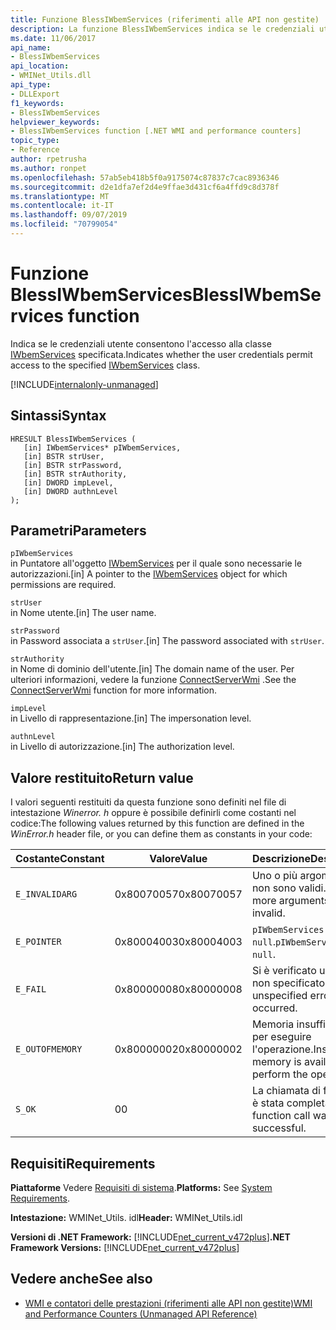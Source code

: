 ```yaml
---
title: Funzione BlessIWbemServices (riferimenti alle API non gestite)
description: La funzione BlessIWbemServices indica se le credenziali utente consentono l'accesso a una classe IWbemServices.
ms.date: 11/06/2017
api_name:
- BlessIWbemServices
api_location:
- WMINet_Utils.dll
api_type:
- DLLExport
f1_keywords:
- BlessIWbemServices
helpviewer_keywords:
- BlessIWbemServices function [.NET WMI and performance counters]
topic_type:
- Reference
author: rpetrusha
ms.author: ronpet
ms.openlocfilehash: 57ab5eb418b5f0a9175074c87837c7cac8936346
ms.sourcegitcommit: d2e1dfa7ef2d4e9ffae3d431cf6a4ffd9c8d378f
ms.translationtype: MT
ms.contentlocale: it-IT
ms.lasthandoff: 09/07/2019
ms.locfileid: "70799054"
---
```

# <a name="blessiwbemservices-function"></a><span data-ttu-id="6eb9a-103">Funzione BlessIWbemServices</span><span class="sxs-lookup"><span data-stu-id="6eb9a-103">BlessIWbemServices function</span></span>
<span data-ttu-id="6eb9a-104">Indica se le credenziali utente consentono l'accesso alla classe [IWbemServices](/windows/desktop/api/wbemcli/nn-wbemcli-iwbemservices) specificata.</span><span class="sxs-lookup"><span data-stu-id="6eb9a-104">Indicates whether the user credentials permit access to the specified [IWbemServices](/windows/desktop/api/wbemcli/nn-wbemcli-iwbemservices) class.</span></span>   
  
[!INCLUDE[internalonly-unmanaged](../../../../includes/internalonly-unmanaged.md)]
  
## <a name="syntax"></a><span data-ttu-id="6eb9a-105">Sintassi</span><span class="sxs-lookup"><span data-stu-id="6eb9a-105">Syntax</span></span>  
  
```  
HRESULT BlessIWbemServices (
   [in] IWbemServices* pIWbemServices,
   [in] BSTR strUser, 
   [in] BSTR strPassword, 
   [in] BSTR strAuthority, 
   [in] DWORD impLevel, 
   [in] DWORD authnLevel
);
```  

## <a name="parameters"></a><span data-ttu-id="6eb9a-106">Parametri</span><span class="sxs-lookup"><span data-stu-id="6eb9a-106">Parameters</span></span>

`pIWbemServices`\
<span data-ttu-id="6eb9a-107">in Puntatore all'oggetto [IWbemServices](/windows/desktop/api/wbemcli/nn-wbemcli-iwbemservices) per il quale sono necessarie le autorizzazioni.</span><span class="sxs-lookup"><span data-stu-id="6eb9a-107">[in] A pointer to the [IWbemServices](/windows/desktop/api/wbemcli/nn-wbemcli-iwbemservices) object for which permissions are required.</span></span>

`strUser`\
<span data-ttu-id="6eb9a-108">in Nome utente.</span><span class="sxs-lookup"><span data-stu-id="6eb9a-108">[in] The user name.</span></span>

`strPassword`\
<span data-ttu-id="6eb9a-109">in Password associata a `strUser`.</span><span class="sxs-lookup"><span data-stu-id="6eb9a-109">[in] The password associated with `strUser`.</span></span>

`strAuthority`\
<span data-ttu-id="6eb9a-110">in Nome di dominio dell'utente.</span><span class="sxs-lookup"><span data-stu-id="6eb9a-110">[in] The domain name of the user.</span></span> <span data-ttu-id="6eb9a-111">Per ulteriori informazioni, vedere la funzione [ConnectServerWmi](connectserverwmi.md) .</span><span class="sxs-lookup"><span data-stu-id="6eb9a-111">See the [ConnectServerWmi](connectserverwmi.md) function for more information.</span></span>

`impLevel`\
<span data-ttu-id="6eb9a-112">in Livello di rappresentazione.</span><span class="sxs-lookup"><span data-stu-id="6eb9a-112">[in] The impersonation level.</span></span>

`authnLevel`\
<span data-ttu-id="6eb9a-113">in Livello di autorizzazione.</span><span class="sxs-lookup"><span data-stu-id="6eb9a-113">[in] The authorization level.</span></span>

## <a name="return-value"></a><span data-ttu-id="6eb9a-114">Valore restituito</span><span class="sxs-lookup"><span data-stu-id="6eb9a-114">Return value</span></span>

<span data-ttu-id="6eb9a-115">I valori seguenti restituiti da questa funzione sono definiti nel file di intestazione *Winerror. h* oppure è possibile definirli come costanti nel codice:</span><span class="sxs-lookup"><span data-stu-id="6eb9a-115">The following values returned by this function are defined in the *WinError.h* header file, or you can define them as constants in your code:</span></span>

|<span data-ttu-id="6eb9a-116">Costante</span><span class="sxs-lookup"><span data-stu-id="6eb9a-116">Constant</span></span>  |<span data-ttu-id="6eb9a-117">Valore</span><span class="sxs-lookup"><span data-stu-id="6eb9a-117">Value</span></span>  |<span data-ttu-id="6eb9a-118">Descrizione</span><span class="sxs-lookup"><span data-stu-id="6eb9a-118">Description</span></span>  |
|---------|---------|---------|
| `E_INVALIDARG` | <span data-ttu-id="6eb9a-119">0x80070057</span><span class="sxs-lookup"><span data-stu-id="6eb9a-119">0x80070057</span></span> | <span data-ttu-id="6eb9a-120">Uno o più argomenti non sono validi.</span><span class="sxs-lookup"><span data-stu-id="6eb9a-120">One or more arguments are invalid.</span></span> |
| `E_POINTER` | <span data-ttu-id="6eb9a-121">0x80004003</span><span class="sxs-lookup"><span data-stu-id="6eb9a-121">0x80004003</span></span> | <span data-ttu-id="6eb9a-122">`pIWbemServices` è `null`.</span><span class="sxs-lookup"><span data-stu-id="6eb9a-122">`pIWbemServices` is `null`.</span></span> | 
| `E_FAIL` | <span data-ttu-id="6eb9a-123">0x80000008</span><span class="sxs-lookup"><span data-stu-id="6eb9a-123">0x80000008</span></span> | <span data-ttu-id="6eb9a-124">Si è verificato un errore non specificato.</span><span class="sxs-lookup"><span data-stu-id="6eb9a-124">An unspecified error has occurred.</span></span> |
| `E_OUTOFMEMORY` | <span data-ttu-id="6eb9a-125">0x80000002</span><span class="sxs-lookup"><span data-stu-id="6eb9a-125">0x80000002</span></span> | <span data-ttu-id="6eb9a-126">Memoria insufficiente per eseguire l'operazione.</span><span class="sxs-lookup"><span data-stu-id="6eb9a-126">Insufficient memory is available to perform the operation.</span></span> | 
| `S_OK` | <span data-ttu-id="6eb9a-127">0</span><span class="sxs-lookup"><span data-stu-id="6eb9a-127">0</span></span> | <span data-ttu-id="6eb9a-128">La chiamata di funzione è stata completata.</span><span class="sxs-lookup"><span data-stu-id="6eb9a-128">The function call was successful.</span></span> | 

## <a name="requirements"></a><span data-ttu-id="6eb9a-129">Requisiti</span><span class="sxs-lookup"><span data-stu-id="6eb9a-129">Requirements</span></span>  

 <span data-ttu-id="6eb9a-130">**Piattaforme** Vedere [Requisiti di sistema](../../get-started/system-requirements.md).</span><span class="sxs-lookup"><span data-stu-id="6eb9a-130">**Platforms:** See [System Requirements](../../get-started/system-requirements.md).</span></span>  
  
 <span data-ttu-id="6eb9a-131">**Intestazione:** WMINet_Utils. idl</span><span class="sxs-lookup"><span data-stu-id="6eb9a-131">**Header:** WMINet_Utils.idl</span></span>  
  
 <span data-ttu-id="6eb9a-132">**Versioni di .NET Framework:** [!INCLUDE[net_current_v472plus](../../../../includes/net-current-v472plus.md)]</span><span class="sxs-lookup"><span data-stu-id="6eb9a-132">**.NET Framework Versions:** [!INCLUDE[net_current_v472plus](../../../../includes/net-current-v472plus.md)]</span></span>  
  
## <a name="see-also"></a><span data-ttu-id="6eb9a-133">Vedere anche</span><span class="sxs-lookup"><span data-stu-id="6eb9a-133">See also</span></span>

- [<span data-ttu-id="6eb9a-134">WMI e contatori delle prestazioni (riferimenti alle API non gestite)</span><span class="sxs-lookup"><span data-stu-id="6eb9a-134">WMI and Performance Counters (Unmanaged API Reference)</span></span>](index.md)
